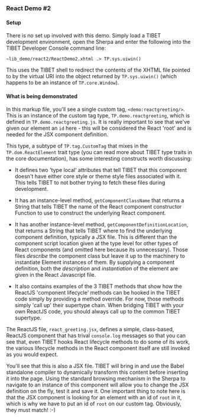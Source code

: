 ### React Demo #2

#### Setup

There is no set up involved with this demo. Simply load a TIBET development
environment, open the Sherpa and enter the following into the TIBET Developer
Console command line:

```
~lib_demo/react2/ReactDemo2.xhtml .> TP.sys.uiwin()
```

This uses the TIBET shell to redirect the contents of the XHTML file pointed to
by the virtual URI into the object returned by `TP.sys.uiwin()` (which happens
to be an instance of `TP.core.Window`).

#### What is being demonstrated

In this markup file, you'll see a single custom tag, `<demo:reactgreeting/>`.
This is an instance of the custom tag type, `TP.demo.reactgreeting`, which is
defined in `TP.demo.reactgreeting.js`. It is really important to see that we've
given our element an `id` here - this will be considered the React 'root' and is
needed for the JSX component definition.

This type, a subtype of `TP.tag.CustomTag` that mixes in the
`TP.dom.ReactElement` trait type (you can read more about TIBET type traits in
the core documentation), has some interesting constructs worth discussing:

- It defines two 'type local' attributes that tell TIBET that this component
doesn't have either core style or theme style files associated with it. This
tells TIBET to not bother trying to fetch these files during development.

- It has an instance-level method, `getComponentClassName` that returns a String
that tells TIBET the name of the React component constructor Function to use to
construct the underlying React component.

- It has another instance-level method, `getComponentDefinitionLocation`, that
returns a String that tells TIBET where to find the underlying component
definition, typically a JSX file. This is different than the component script
location given at the type level for other types of React components (and
omitted here because its unnecessary). Those files *describe* the component
class but leave it up to the machinery to instantiate Element instances of them.
By supplying a component definition, both the *description* and *instantiation*
of the element are given in the React Javascript file.

- It also contains examples of the 3 TIBET methods that show how the ReactJS
'component lifecycle' methods can be hooked in the TIBET code simply by
providing a method override. For now, those methods simply 'call up' their
supertype chain. When bridging TIBET with your own ReactJS code, you should
always call up to the common TIBET supertype.

The ReactJS file, `react_greeting.jsx`, defines a simple, class-based, ReactJS
component that has trival `console.log` messages so that you can see that, even
TIBET hooks React lifecycle methods to do some of its work, the various
lifecycle methods in the React component itself are still invoked as you would
expect.

You'll see that this is also a JSX file. TIBET will bring in and use the Babel
standalone compiler to dynamically transform this content before inserting it
into the page. Using the standard browsing mechanism in the Sherpa to navigate
to an instance of this component will allow you to change the JSX definition on
the fly, test it and save it. One important thing to note here is that the JSX
component is looking for an element with an id of `root` in it, which is why we
have to put an id of `root` on our custom tag. Obviously, they must match! :-)

